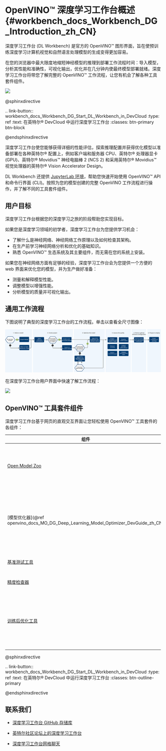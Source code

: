 # OpenVINO™ 深度学习工作台概述 {#workbench_docs_Workbench_DG_Introduction_zh_CN}

<!---
@sphinxdirective
.. toctree::
   :maxdepth: 1
   :hidden:

   workbench_docs_Workbench_DG_Install
   workbench_docs_Workbench_DG_Work_with_Models_and_Sample_Datasets
   教程 <workbench_docs_Workbench_DG_Tutorials>
   用户指南 <workbench_docs_Workbench_DG_User_Guide>
   workbench_docs_Workbench_DG_Troubleshooting

@endsphinxdirective
--->

深度学习工作台 (DL Workbench) 是官方的 OpenVINO™ 图形界面，旨在使预训练深度学习计算机视觉和自然语言处理模型的生成变得更加容易。

在您的浏览器中最大限度地缩短神经模型的推理到部署工作流程时间：导入模型，分析其性能和准确性，可视化输出，优化并在几分钟内使最终模型部署就绪。深度学习工作台将带您了解完整的 OpenVINO™ 工作流程，让您有机会了解各种工具套件组件。
 
![](../../Documentation/img/openvino_dl_wb.png)


@sphinxdirective

.. link-button:: workbench_docs_Workbench_DG_Start_DL_Workbench_in_DevCloud
    :type: ref
    :text: 在英特尔® DevCloud 中运行深度学习工作台
    :classes: btn-primary btn-block

@endsphinxdirective

深度学习工作台使您能够获得详细的性能评估，探索推理配置并获得优化模型以准备部署在各种英特尔® 配置上，例如客户端和服务器 CPU、英特尔® 处理器显卡 (GPU)、英特尔® Movidius™ 神经电脑棒 2 (NCS 2) 和采用英特尔® Movidius™ 视觉处理器的英特尔® Vision Accelerator Design。

DL Workbench 还提供 [JupyterLab 环境](https://docs.openvino.ai/2022.2/workbench_docs_Workbench_DG_Jupyter_Notebooks.html#doxid-workbench-docs-workbench-d-g-jupyter-notebooks)，帮助您快速开始使用 OpenVINO™ API 和命令行界面 (CLI)。按照为您的模型创建的完整 OpenVINO 工作流程进行操作，并了解不同的工具套件组件。

## 用户目标

深度学习工作台根据您的深度学习之旅的阶段帮助您实现目标。

如果您是深度学习领域的初学者，深度学习工作台为您提供学习机会：
* 了解什么是神经网络、神经网络工作原理以及如何检查其架构。
* 在生产前学习神经网络分析和优化的基础知识。
* 熟悉 OpenVINO™ 生态系统及其主要组件，而无需在您的系统上安装。

如果您在神经网络方面有足够的经验，深度学习工作台会为您提供一个方便的 web 界面来优化您的模型，并为生产做好准备：
* 测量和解释模型性能。
* 调整模型以增强性能。
* 分析模型的质量并可视化输出。

## 通用工作流程

下图说明了典型的深度学习工作台的工作流程。单击以查看全尺寸图像：

![](../../img/openvino_dl_wb_diagram_overview.svg)

在深度学习工作台用户界面中快速了解工作流程：

![](../../img/openvino_dl_wb_workflow.gif)

## OpenVINO™ 工具套件组件

深度学习工作台基于网页的直观交互界面让您轻松使用 OpenVINO™ 工具套件的各组件：

| 组件 | 描述 |
|------------------|------------------|
| [Open Model Zoo](https://docs.openvino.ai/2022.2/omz_tools_downloader.html) | 访问一系列高质量预训练深度学习[公共](https://docs.openvino.ai/2022.2/omz_models_group_public.html)和[英特尔训练的](https://docs.openvino.ai/2022.2/omz_models_group_intel.html)模型（经过训练以解决各种不同的任务）。 |
| [模型优化器](@ref openvino_docs_MO_DG_Deep_Learning_Model_Optimizer_DevGuide_zh_CN) | 将在支持的框架中训练的模型优化和转换为 IR 格式。<br>支持的框架包括 TensorFlow\*、Caffe\*、Kaldi\*、MXNet\* 和 ONNX\* 格式。 |
| [基准测试工具](https://docs.openvino.ai/2022.2/openvino_inference_engine_tools_benchmark_tool_README.html) | 估计支持设备上的深度学习模型推理性能。 |
| [精度检查器](https://docs.openvino.ai/2022.2/omz_tools_accuracy_checker.html) | 通过收集一个或多个指标值来评估模型的精度。 |
| [训练后优化工具](https://docs.openvino.ai/2022.2/pot_README.html) | 优化预训练模型，将模型精度从浮点精度（FP32 或 FP16）降低到整数精度 (INT8)，无需重新训练或微调模型。 |


@sphinxdirective

.. link-button:: workbench_docs_Workbench_DG_Start_DL_Workbench_in_DevCloud
    :type: ref
    :text: 在英特尔® DevCloud 中运行深度学习工作台
    :classes: btn-outline-primary 

@endsphinxdirective

## 联系我们

* [深度学习工作台 GitHub 存储库](https://github.com/openvinotoolkit/workbench)

* [英特尔社区论坛上的深度学习工作台](https://community.intel.com/t5/Intel-Distribution-of-OpenVINO/bd-p/distribution-openvino-toolkit)

* [深度学习工作台网格聊天](https://gitter.im/dl-workbench/general?utm_source=badge&utm_medium=badge&utm_campaign=pr-badge&content=body)